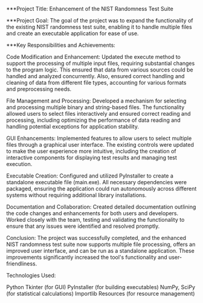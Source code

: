 ***Project Title: Enhancement of the NIST Randomness Test Suite

***Project Goal:
The goal of the project was to expand the functionality of the existing NIST randomness test suite, enabling it to handle multiple files and create an executable application for ease of use.

***Key Responsibilities and Achievements:

Code Modification and Enhancement:
Updated the execute method to support the processing of multiple input files, requiring substantial changes to the program logic. This ensured that data from various sources could be handled and analyzed concurrently. Also, ensured correct handling and cleaning of data from different file types, accounting for various formats and preprocessing needs.

File Management and Processing:
Developed a mechanism for selecting and processing multiple binary and string-based files. The functionality allowed users to select files interactively and ensured correct reading and processing, including optimizing the performance of data reading and handling potential exceptions for application stability.

GUI Enhancements:
Implemented features to allow users to select multiple files through a graphical user interface. The existing controls were updated to make the user experience more intuitive, including the creation of interactive components for displaying test results and managing test execution.

Executable Creation:
Configured and utilized PyInstaller to create a standalone executable file (main.exe). All necessary dependencies were packaged, ensuring the application could run autonomously across different systems without requiring additional library installations.

Documentation and Collaboration:
Created detailed documentation outlining the code changes and enhancements for both users and developers. Worked closely with the team, testing and validating the functionality to ensure that any issues were identified and resolved promptly.

Conclusion:
The project was successfully completed, and the enhanced NIST randomness test suite now supports multiple file processing, offers an improved user interface, and can be run as a standalone application. These improvements significantly increased the tool's functionality and user-friendliness.

Technologies Used:

Python
Tkinter (for GUI)
PyInstaller (for building executables)
NumPy, SciPy (for statistical calculations)
Importlib Resources (for resource management)
